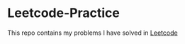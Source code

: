 # Leetcode-Practice

This repo contains my problems I have solved in [Leetcode](https://leetcode.com/)
